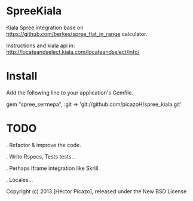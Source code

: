 SpreeKiala
=====================

Kiala Spree integration base on https://github.com/berkes/spree_flat_in_range calculator.

Instructions and kiala api in: http://locateandselect.kiala.com/locateandselect/info/


Install
=======

Add the following line to your application's Gemfile.

gem "spree_sermepa", :git => 'git://github.com/picazoH/spree_kiala.git'


TODO
====

. Refactor & improve the code.

. Write Rspecs, Tests tests...

. Perhaps Iframe integration like Skrill.

. Locales...


Copyright (c) 2013 [Héctor Picazo], released under the New BSD License

